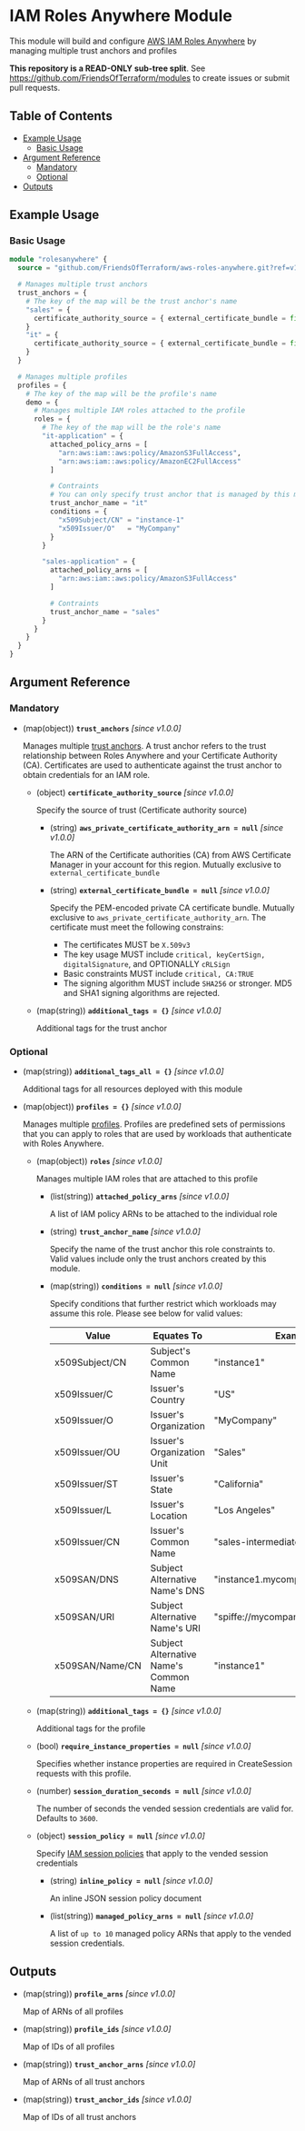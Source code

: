 # IAM Roles Anywhere Module

This module will build and configure [AWS IAM Roles Anywhere][iam-roles-anywhere] by managing multiple trust anchors and profiles

**This repository is a READ-ONLY sub-tree split**. See https://github.com/FriendsOfTerraform/modules to create issues or submit pull requests.

## Table of Contents

- [Example Usage](#example-usage)
    - [Basic Usage](#basic-usage)
- [Argument Reference](#argument-reference)
    - [Mandatory](#mandatory)
    - [Optional](#optional)
- [Outputs](#outputs)

## Example Usage

### Basic Usage

```terraform
module "rolesanywhere" {
  source = "github.com/FriendsOfTerraform/aws-roles-anywhere.git?ref=v1.0.0"

  # Manages multiple trust anchors
  trust_anchors = {
    # The key of the map will be the trust anchor's name
    "sales" = {
      certificate_authority_source = { external_certificate_bundle = file("${path.root}/sales_intermediate_ca.pem") }
    }
    "it" = {
      certificate_authority_source = { external_certificate_bundle = file("${path.root}/it_intermediate_ca.pem") }
    }
  }

  # Manages multiple profiles
  profiles = {
    # The key of the map will be the profile's name
    demo = {
      # Manages multiple IAM roles attached to the profile
      roles = {
        # The key of the map will be the role's name
        "it-application" = {
          attached_policy_arns = [
            "arn:aws:iam::aws:policy/AmazonS3FullAccess",
            "arn:aws:iam::aws:policy/AmazonEC2FullAccess"
          ]

          # Contraints
          # You can only specify trust anchor that is managed by this module
          trust_anchor_name = "it"
          conditions = {
            "x509Subject/CN" = "instance-1"
            "x509Issuer/O"   = "MyCompany"
          }
        }

        "sales-application" = {
          attached_policy_arns = [
            "arn:aws:iam::aws:policy/AmazonS3FullAccess"
          ]

          # Contraints
          trust_anchor_name = "sales"
        }
      }
    }
  }
}
```

## Argument Reference

### Mandatory

- (map(object)) **`trust_anchors`** _[since v1.0.0]_

    Manages multiple [trust anchors][iam-roles-anywhere-trust-anchor]. A trust anchor refers to the trust relationship between Roles Anywhere and your Certificate Authority (CA). Certificates are used to authenticate against the trust anchor to obtain credentials for an IAM role.

    - (object) **`certificate_authority_source`** _[since v1.0.0]_

        Specify the source of trust (Certificate authority source)

        - (string) **`aws_private_certificate_authority_arn = null`** _[since v1.0.0]_

            The ARN of the Certificate authorities (CA) from AWS Certificate Manager in your account for this region. Mutually exclusive to `external_certificate_bundle`

        - (string) **`external_certificate_bundle = null`** _[since v1.0.0]_

            Specify the PEM-encoded private CA certificate bundle. Mutually exclusive to `aws_private_certificate_authority_arn`. The certificate must meet the following constrains:

            - The certificates MUST be `X.509v3`
            - The key usage MUST include `critical, keyCertSign, digitalSignature`, and OPTIONALLY `cRLSign`
            - Basic constraints MUST include `critical, CA:TRUE`
            - The signing algorithm MUST include `SHA256` or stronger. MD5 and SHA1 signing algorithms are rejected.

    - (map(string)) **`additional_tags = {}`** _[since v1.0.0]_

        Additional tags for the trust anchor

### Optional

- (map(string)) **`additional_tags_all = {}`** _[since v1.0.0]_

    Additional tags for all resources deployed with this module

- (map(object)) **`profiles = {}`** _[since v1.0.0]_

    Manages multiple [profiles][iam-roles-anywhere-profile]. Profiles are predefined sets of permissions that you can apply to roles that are used by workloads that authenticate with Roles Anywhere.

    - (map(object)) **`roles`** _[since v1.0.0]_

        Manages multiple IAM roles that are attached to this profile

        - (list(string)) **`attached_policy_arns`** _[since v1.0.0]_

            A list of IAM policy ARNs to be attached to the individual role

        - (string) **`trust_anchor_name`** _[since v1.0.0]_

            Specify the name of the trust anchor this role constraints to. Valid values include only the trust anchors created by this module.

        - (map(string)) **`conditions = null`** _[since v1.0.0]_

            Specify conditions that further restrict which workloads may assume this role. Please see below for valid values:

            | Value           | Equates To                             | Example
            |-----------------|----------------------------------------|-----------------------------------
            | x509Subject/CN  | Subject's Common Name                  | "instance1"
            | x509Issuer/C    | Issuer's Country                       | "US"
            | x509Issuer/O    | Issuer's Organization                  | "MyCompany"
            | x509Issuer/OU   | Issuer's Organization Unit             | "Sales"
            | x509Issuer/ST   | Issuer's State                         | "California"
            | x509Issuer/L    | Issuer's Location                      | "Los Angeles"
            | x509Issuer/CN   | Issuer's Common Name                   | "sales-intermediate-ca"
            | x509SAN/DNS     | Subject Alternative Name's DNS         | "instance1.mycompany.com"
            | x509SAN/URI     | Subject Alternative Name's URI         | "spiffe://mycompany.com/instance1"
            | x509SAN/Name/CN | Subject Alternative Name's Common Name | "instance1"

    - (map(string)) **`additional_tags = {}`** _[since v1.0.0]_

        Additional tags for the profile

    - (bool) **`require_instance_properties = null`** _[since v1.0.0]_

        Specifies whether instance properties are required in CreateSession requests with this profile.

    - (number) **`session_duration_seconds = null`** _[since v1.0.0]_

        The number of seconds the vended session credentials are valid for. Defaults to `3600`.

    - (object) **`session_policy = null`** _[since v1.0.0]_

        Specify [IAM session policies][iam-session-policy] that apply to the vended session credentials

      - (string) **`inline_policy = null`** _[since v1.0.0]_

          An inline JSON session policy document

      - (list(string)) **`managed_policy_arns = null`** _[since v1.0.0]_

          A list of `up to 10` managed policy ARNs that apply to the vended session credentials.

## Outputs

- (map(string)) **`profile_arns`** _[since v1.0.0]_

    Map of ARNs of all profiles

- (map(string)) **`profile_ids`** _[since v1.0.0]_

    Map of IDs of all profiles

- (map(string)) **`trust_anchor_arns`** _[since v1.0.0]_

    Map of ARNs of all trust anchors

- (map(string)) **`trust_anchor_ids`** _[since v1.0.0]_

    Map of IDs of all trust anchors


[iam-roles-anywhere]:https://docs.aws.amazon.com/rolesanywhere/latest/userguide/introduction.html
[iam-roles-anywhere-trust-anchor]:https://docs.aws.amazon.com/rolesanywhere/latest/userguide/getting-started.html#getting-started-step1
[iam-roles-anywhere-profile]:https://docs.aws.amazon.com/rolesanywhere/latest/userguide/getting-started.html#getting-started-step2
[iam-session-policy]:https://docs.aws.amazon.com/IAM/latest/UserGuide/access_policies.html#policies_session
